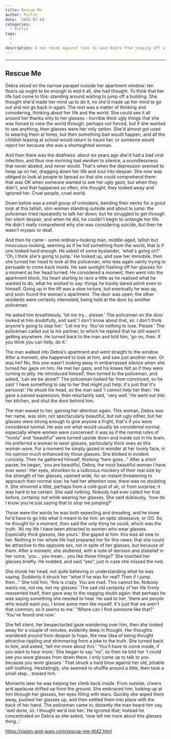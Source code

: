 ```yaml
---
title: Rescue Me
author: Puffin
date: '2015-07-14'
categories:
  - Puffin
tags:
  - 
  - 
description: A man races against time to save Debra from jumping off a building, unraveling their shared secrets.
---
```

--------------
Rescue Me
--------------
 
Debra stood on the narrow parapet outside her apartment window: ten floors up ought to be enough to end it all, she had thought. To think that her life had come to this: standing around waiting to jump off a building. She thought she'd made her mind up to do it, no she'd made up her mind to go out and not go back in again. The rest was a matter of thinking and considering, thinking about her life and the world. She could see it all around her thanks only to her glasses - horrible thick ugly things that she was forced to view the world through: perhaps not forced, but if she wanted to see anything, then glasses were her only option. She'd almost got used to wearing them at times, but then something bad would happen, and all the childish teasing at school would return to haunt her, or someone would reject her because she was a shortsighted woman.

And then there was the deafness: about six years ago she'd had a bad viral infection, and thus one morning had awoken to silence, a soundlessness that never abated, and never would. That's when the depression seemed to heap up on her, dragging down her life and soul into despair. She now was obliged to look at people to lipread so that she could comprehend them: that was OK when someone wanted to see her ugly gaze, but when they didn't, and that happened so often, she thought, they looked away and ignored her. Cruel people, cruel world.

Down below was a small group of onlookers, bending their necks for a good look at this tallish, slim woman standing outside and about to jump: the policeman tried repeatedly to talk her down, but he struggled to get through her silent despair, and when he did, he couldn't begin to untangle her life. He didn't really comprehend why she was considering suicide, but then he wasn’t myopic or deaf.

And then he came - some ordinary-looking man, middle-aged, tallish but innocuous-looking, seeming as if he hid something from the world, that is if one looked hard enough. He asked of some bystander,
'what's going on?'
'Oh, I think she's going to jump.'
He looked up, and saw her immobile, then she turned her head to look at the policeman, who was again vainly trying to persuade to come back inside. He saw sunlight flashing off her glasses for a moment as her head turned. He considered a moment, then went into the apartment block, his heart starting to race a little as he realised what he wanted to do, what he wished to say: things he barely dared admit even to himself. Going up in the lift was a slow torture, but eventually he was up, and soon found the woman's apartment. The door was open; the other residents were certainly interested, being held at the door by another policeman.

He asked him breathlessly,
'let me try... please.'
The policeman on the door looked at him doubtfully, and said
'I don't know about that, sir. I don't think anyone's going to stop her.'
'Let me try. You've nothing to lose. Please.'
The policeman called out to his partner, to which he replied that he still wasn't getting anywhere. He turned back to the man and told him,
'go on, then. If you think you can help, do it.'

The man walked into Debra's apartment and went straight to the window. After a moment, she happened to look at him, and saw just another man. Or was he? No, this one wasn't looking away in embarrassed silence when she turned her gaze on him. He met her gaze, and his knees felt as if they were turning to jelly. He introduced himself, then turned to the policeman, and asked,
'can we be alone?'
The policeman looked far from convinced, so he said
'I have something to say to her that might just help, it's just that it's personal.'
He shook his head, so the man said
'I cannot help her then.'
He gave a pained expression, then reluctantly said,
'very well.'
He went out into her kitchen, and shut the door behind him.

The man waved to her, gaining her attention again. This woman, Debra was her name, was slim, not spectacularly beautiful, but not ugly either, but her glasses were strong enough to give anyone a fright, that's if you were considered normal. He was not what would usually be considered normal, especially where women were concerned: it was as if the normal rules of “lovely” and “beautiful” were turned upside down and inside out in his brain. He preferred a woman to wear glasses, particularly thick ones as this woman wore. For a moment he simply gazed in wonder at her lovely face, in his opinion much enhanced by those glasses. She blinked in evident curiosity. Then he gathered himself, thinking “here goes...” After a short pause, he began,
'you are beautiful, Debra, the most beautiful woman I have ever seen.'
Her eyes, shrunken to a ludicrous mockery of their real size by the strength of her glasses, opened wide, for an instant threatening to approach their normal size: he had her attention now, there was no doubting it. She shivered a little, perhaps from a cold gust of air, or from surprise; it was hard to be certain. She said nothing. Nobody had ever called her that before, certainly not while wearing her glasses. She said dubiously,
'how do I know you're just saying that to stop me jumping?'

Those were the words he was both expecting and dreading, and he knew he'd have to go into what it meant to be him: an optic obsessive, or OO. So, he thought for a moment, then said the only thing he could, which was the truth.
'All my life I have been attracted to women who wear glasses. Especially thick glasses, like yours.'
She gaped at him: this was all new to her. Nothing in her whole life had prepared her for this news: that she could be attractive to the opposite sex, not in spite of her glasses, but because of them. After a moment, she stuttered, with a note of derision and disbelief in her voice,
'you... you mean... you like these things?'
She touched her glasses briefly. He nodded, and said “yes”, just in case she missed the nod.

She shook her head, not quite believing or understanding what he was saying. Suddenly it struck her “what if he was for real? Then if I jump, then...” She told him,
'this is crazy. You are mad. This cannot be. Nobody wants me, not me, not my glasses.'
The sad old certainty of her life firmly reasserted itself, then gave way to the nagging doubt again: that perhaps he was saying something she needed to hear. He said to her,
'there are people who would want you, I know some men like myself. It's just that we aren't that common, so it seems to me.'
'Where can I find someone like that?'
'You've found one now.'

She fell silent, her bespectacled gaze wandering over him, then she looked away for a couple of minutes, evidently deep in thought. Her thoughts wandered around from despair to hope, the new idea of being thought attractive rippling and shimmering from a joke to the truth. She turned back to him, and asked,
'tell me more about this.'
'You'll have to come inside, if you want to hear more.'
She began to say “no”, so then he told her
'I could see you wore glasses from down there. I only came up to talk to you because you wore glasses.'
That struck a hard blow against her old, pitiable self-loathing. Hesitatingly, she seemed to shuffle around a little, then took a small step... toward him.

Moments later he was helping her climb back inside. From outside, cheers and applause drifted up from the ground. She embraced him, looking up at him through her glasses, her eyes filling with tears. Quickly she wiped them away, pushed her glasses up, and then settled them into place with the back of her hand. The policeman came in; distantly the man heard him say,
'well done, sir. I thought we'd lost her.'
He ignored that; instead he concentrated on Debra as she asked,
'now tell me more about this glasses thing...'

https://vision-and-spex.com/rescue-me-t642.html